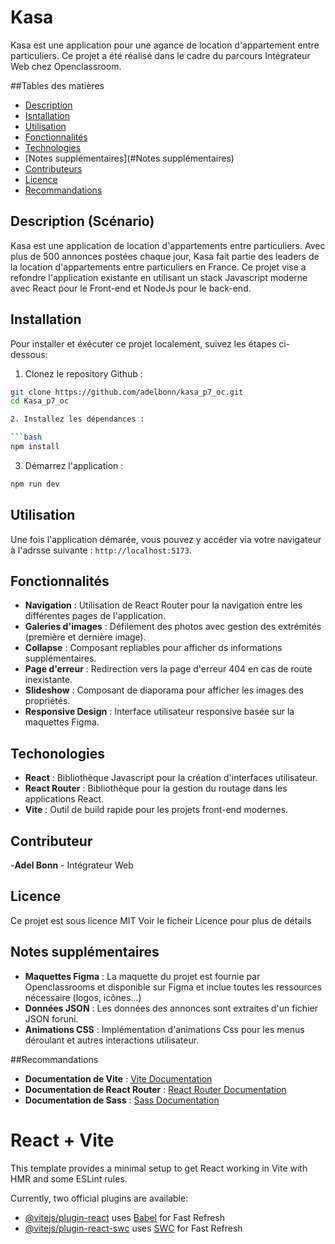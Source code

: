 # Kasa

Kasa est une application pour une agance de location d'appartement entre particuliers.
Ce projet a été réalisé dans le cadre du parcours Intégrateur Web chez Openclassroom.

##Tables des matières

- [Description](#description)
- [Isntallation](#Installation)
- [Utilisation](#Utilisation)
- [Fonctionnalités](#Fonctionnalités)
- [Technologies](#Technologies)
- [Notes supplémentaires](#Notes supplémentaires)
- [Contributeurs](#Contributeur)
- [Licence](#Licence)
- [Recommandations](#Recommandations)

## Description (Scénario)

Kasa est une application de location d'appartements entre particuliers. Avec plus de 500 annonces postées chaque jour, Kasa fait partie des leaders de la location d'appartements entre particuliers en France.
Ce projet vise a refondre l'application existante en utilisant un stack Javascript moderne avec React pour le Front-end et NodeJs pour le back-end.

## Installation

Pour installer et éxécuter ce projet localement, suivez les étapes ci-dessous:

1. Clonez le repository Github :

```bash
git clone https://github.com/adelbonn/kasa_p7_oc.git
cd Kasa_p7_oc

2. Installez les dépendances :

```bash
npm install
```

3. Démarrez l'application : 

```bash
npm run dev
```

## Utilisation 

Une fois l'application démarée, vous pouvez y accéder via votre navigateur à l'adrsse suivante : `http://localhost:5173`.

## Fonctionnalités

- **Navigation** : Utilisation de React Router pour la navigation entre les différentes pages de l'application.
- **Galeries d'images** : Défilement des photos avec gestion des extrémités (première et dernière image). 
- **Collapse** : Composant repliables pour afficher ds informations supplémentaires.
- **Page d'erreur** : Redirection vers la page d'erreur 404 en cas de route inexistante.
- **Slideshow** : Composant de diaporama pour afficher les images des propriétés.
- **Responsive Design** : Interface utilisateur responsive basée sur la maquettes Figma.

## Techonologies

- **React** : Bibliothèque Javascript pour la création d'interfaces utilisateur.
- **React Router** : Bibliothèque pour la gestion du routage dans les applications React.
- **Vite** : Outil de build rapide pour les projets front-end modernes.

## Contributeur

-**Adel Bonn** - Intégrateur Web 

## Licence

Ce projet est sous licence MIT
Voir le ficheir Licence pour plus de détails

## Notes supplémentaires

- **Maquettes Figma** : La maquette du projet est fournie par Openclassrooms et disponible sur Figma et inclue toutes les ressources nécessaire (logos, icônes...)
- **Données JSON** : Les données des annonces sont extraites d'un fichier JSON foruni.
- **Animations CSS** : Implémentation d'animations Css pour les menus déroulant et autres interactions utilisateur.

##Recommandations
- **Documentation de Vite** : [Vite Documentation](https://vitejs.dev/guide/)
- **Documentation de React Router** : [React Router Documentation](https://reactrouter.com/)
- **Documentation de Sass** : [Sass Documentation](https://sass-lang.com/documentation)

# React + Vite

This template provides a minimal setup to get React working in Vite with HMR and some ESLint rules.

Currently, two official plugins are available:

- [@vitejs/plugin-react](https://github.com/vitejs/vite-plugin-react/blob/main/packages/plugin-react/README.md) uses [Babel](https://babeljs.io/) for Fast Refresh
- [@vitejs/plugin-react-swc](https://github.com/vitejs/vite-plugin-react-swc) uses [SWC](https://swc.rs/) for Fast Refresh
